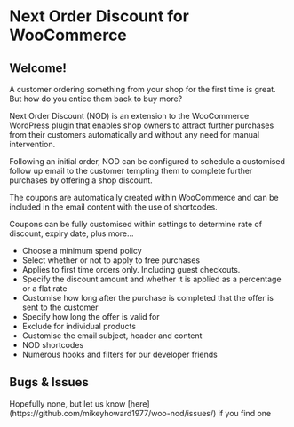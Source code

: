 <h1>Next Order Discount for WooCommerce</h1>

<h2>Welcome!</h2>

A customer ordering something from your shop for the first time is great. But how do you entice them back to buy more?

Next Order Discount (NOD) is an extension to the WooCommerce WordPress plugin that enables shop owners to attract further purchases from their customers automatically and without any need for manual intervention.

Following an initial order, NOD can be configured to schedule a customised follow up email to the customer tempting them to complete further purchases by offering a shop discount.

The coupons are automatically created within WooCommerce and can be included in the email content with the use of shortcodes.

Coupons can be fully customised within settings to determine rate of discount, expiry date, plus more...

* Choose a minimum spend policy
* Select whether or not to apply to free purchases
* Applies to first time orders only. Including guest checkouts.
* Specify the discount amount and whether it is applied as a percentage or a flat rate
* Customise how long after the purchase is completed that the offer is sent to the customer
* Specify how long the offer is valid for
* Exclude for individual products
* Customise the email subject, header and content
* NOD shortcodes
* Numerous hooks and filters for our developer friends

<h2>Bugs & Issues</h2>
Hopefully none, but let us know [here](https://github.com/mikeyhoward1977/woo-nod/issues/) if you find one

